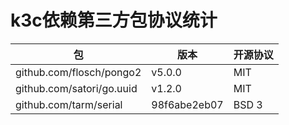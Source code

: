 # k3c依赖第三方包协议统计

包 | 版本 | 开源协议
--- | --- | ---
github.com/flosch/pongo2 | v5.0.0 | MIT
github.com/satori/go.uuid | v1.2.0 | MIT
github.com/tarm/serial | 98f6abe2eb07 | BSD 3